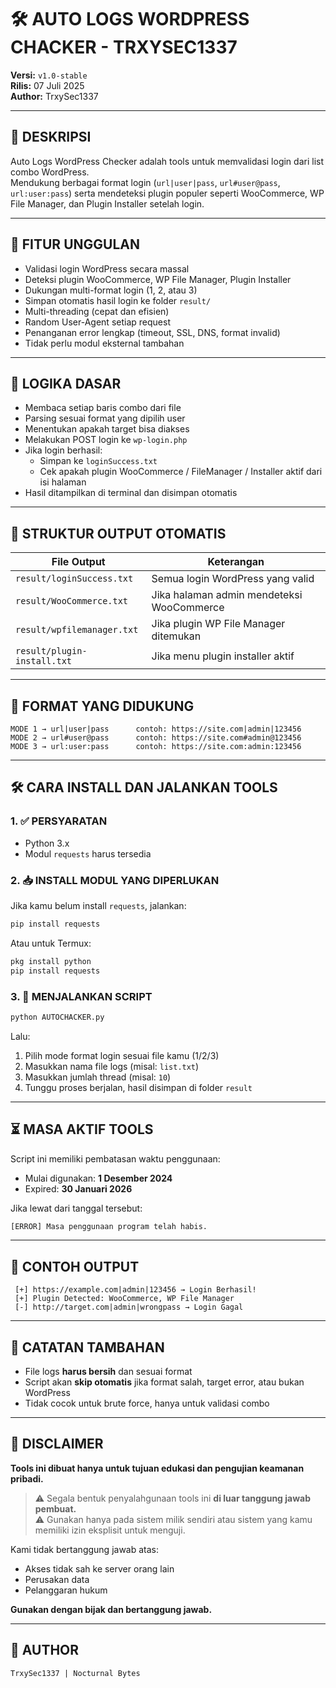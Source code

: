 
# 🛠️ AUTO LOGS WORDPRESS CHACKER - TRXYSEC1337

**Versi:** `v1.0-stable`  
**Rilis:** 07 Juli 2025  
**Author:** TrxySec1337

---

## 📌 DESKRIPSI

Auto Logs WordPress Checker adalah tools untuk memvalidasi login dari list combo WordPress.  
Mendukung berbagai format login (`url|user|pass`, `url#user@pass`, `url:user:pass`) serta mendeteksi plugin populer seperti WooCommerce, WP File Manager, dan Plugin Installer setelah login.

---

## 🚀 FITUR UNGGULAN

- Validasi login WordPress secara massal
- Deteksi plugin WooCommerce, WP File Manager, Plugin Installer
- Dukungan multi-format login (1, 2, atau 3)
- Simpan otomatis hasil login ke folder `result/`
- Multi-threading (cepat dan efisien)
- Random User-Agent setiap request
- Penanganan error lengkap (timeout, SSL, DNS, format invalid)
- Tidak perlu modul eksternal tambahan

---

## 🧠 LOGIKA DASAR

- Membaca setiap baris combo dari file
- Parsing sesuai format yang dipilih user
- Menentukan apakah target bisa diakses
- Melakukan POST login ke `wp-login.php`
- Jika login berhasil:
  - Simpan ke `loginSuccess.txt`
  - Cek apakah plugin WooCommerce / FileManager / Installer aktif dari isi halaman
- Hasil ditampilkan di terminal dan disimpan otomatis

---

## 📁 STRUKTUR OUTPUT OTOMATIS

| File Output                 | Keterangan                                      |
|----------------------------|-------------------------------------------------|
| `result/loginSuccess.txt`  | Semua login WordPress yang valid                |
| `result/WooCommerce.txt`   | Jika halaman admin mendeteksi WooCommerce       |
| `result/wpfilemanager.txt` | Jika plugin WP File Manager ditemukan           |
| `result/plugin-install.txt`| Jika menu plugin installer aktif                |

---

## 🧾 FORMAT YANG DIDUKUNG

```
MODE 1 → url|user|pass      contoh: https://site.com|admin|123456
MODE 2 → url#user@pass      contoh: https://site.com#admin@123456
MODE 3 → url:user:pass      contoh: https://site.com:admin:123456
```

---

## 🛠️ CARA INSTALL DAN JALANKAN TOOLS

### 1. ✅ PERSYARATAN

- Python 3.x
- Modul `requests` harus tersedia

### 2. 📥 INSTALL MODUL YANG DIPERLUKAN

Jika kamu belum install `requests`, jalankan:

```bash
pip install requests
```

Atau untuk Termux:

```bash
pkg install python
pip install requests
```

### 3. 🧪 MENJALANKAN SCRIPT

```bash
python AUTOCHACKER.py
```

Lalu:

1. Pilih mode format login sesuai file kamu (1/2/3)
2. Masukkan nama file logs (misal: `list.txt`)
3. Masukkan jumlah thread (misal: `10`)
4. Tunggu proses berjalan, hasil disimpan di folder `result`

---

## ⏳ MASA AKTIF TOOLS

Script ini memiliki pembatasan waktu penggunaan:

- Mulai digunakan: **1 Desember 2024**
- Expired: **30 Januari 2026**

Jika lewat dari tanggal tersebut:
```bash
[ERROR] Masa penggunaan program telah habis.
```

---

## 💬 CONTOH OUTPUT

```text
 [+] https://example.com|admin|123456 → Login Berhasil!
 [+] Plugin Detected: WooCommerce, WP File Manager
 [-] http://target.com|admin|wrongpass → Login Gagal
```

---

## 📌 CATATAN TAMBAHAN

- File logs **harus bersih** dan sesuai format
- Script akan **skip otomatis** jika format salah, target error, atau bukan WordPress
- Tidak cocok untuk brute force, hanya untuk validasi combo

---

## 📛 DISCLAIMER

**Tools ini dibuat hanya untuk tujuan edukasi dan pengujian keamanan pribadi.**

> ⚠️ Segala bentuk penyalahgunaan tools ini **di luar tanggung jawab pembuat.**  
> ⚠️ Gunakan hanya pada sistem milik sendiri atau sistem yang kamu memiliki izin eksplisit untuk menguji.

Kami tidak bertanggung jawab atas:
- Akses tidak sah ke server orang lain
- Perusakan data
- Pelanggaran hukum

**Gunakan dengan bijak dan bertanggung jawab.**

---

## 👤 AUTHOR

```
TrxySec1337 | Nocturnal Bytes
```
